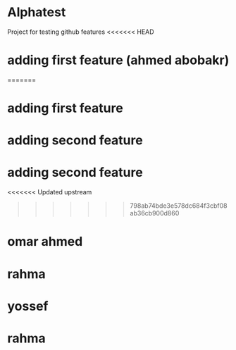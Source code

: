 # Alphatest
Project for testing github features
<<<<<<< HEAD
# adding first feature (ahmed abobakr)

=======

# adding first feature 

# adding second feature 

# adding second feature 
<<<<<<< Updated upstream
>>>>>>> 798ab74bde3e578dc684f3cbf08ab36cb900d860


# omar ahmed
# rahma

# yossef 


# rahma